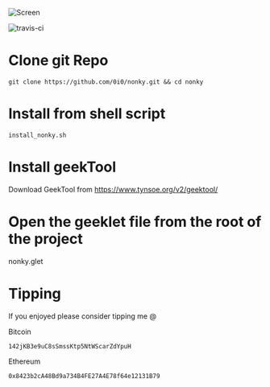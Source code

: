 ![Screen](https://i.imgur.com/XROoRU4.png)

![travis-ci](https://api.travis-ci.org/0i0/nonky.svg?branch=master)

# Clone git Repo

    git clone https://github.com/0i0/nonky.git && cd nonky

# Install from shell script

	install_nonky.sh

# Install geekTool

Download GeekTool from https://www.tynsoe.org/v2/geektool/

# Open the geeklet file from the root of the project

nonky.glet

# Tipping

If you enjoyed please consider tipping me @

Bitcoin 
	
	142jKB3e9uC8sSmssKtp5NtWScarZdYpuH

Ethereum

	​0x8423b2cA48Bd9a734B4FE27A4E78f64e12131B79​
